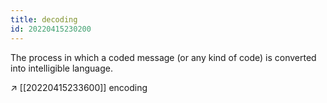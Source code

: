 ```yaml
---
title: decoding
id: 20220415230200
---
```


The process in which a coded message (or any kind of code) is converted into intelligible language.

↗︎ [[20220415233600]] encoding